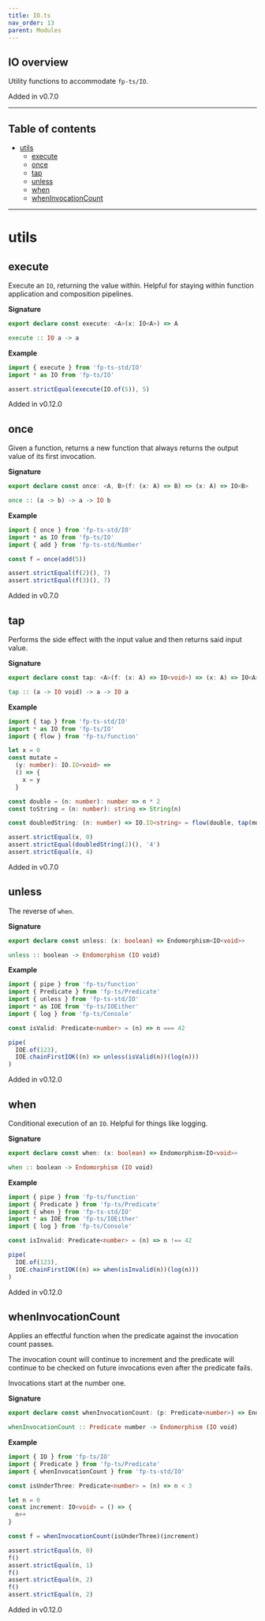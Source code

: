 ```yaml
---
title: IO.ts
nav_order: 13
parent: Modules
---
```


## IO overview

Utility functions to accommodate `fp-ts/IO`.

Added in v0.7.0

---

<h2 class="text-delta">Table of contents</h2>

- [utils](#utils)
  - [execute](#execute)
  - [once](#once)
  - [tap](#tap)
  - [unless](#unless)
  - [when](#when)
  - [whenInvocationCount](#wheninvocationcount)

---

# utils

## execute

Execute an `IO`, returning the value within. Helpful for staying within
function application and composition pipelines.

**Signature**

```ts
export declare const execute: <A>(x: IO<A>) => A
```

```hs
execute :: IO a -> a
```

**Example**

```ts
import { execute } from 'fp-ts-std/IO'
import * as IO from 'fp-ts/IO'

assert.strictEqual(execute(IO.of(5)), 5)
```

Added in v0.12.0

## once

Given a function, returns a new function that always returns the output
value of its first invocation.

**Signature**

```ts
export declare const once: <A, B>(f: (x: A) => B) => (x: A) => IO<B>
```

```hs
once :: (a -> b) -> a -> IO b
```

**Example**

```ts
import { once } from 'fp-ts-std/IO'
import * as IO from 'fp-ts/IO'
import { add } from 'fp-ts-std/Number'

const f = once(add(5))

assert.strictEqual(f(2)(), 7)
assert.strictEqual(f(3)(), 7)
```

Added in v0.7.0

## tap

Performs the side effect with the input value and then returns said input
value.

**Signature**

```ts
export declare const tap: <A>(f: (x: A) => IO<void>) => (x: A) => IO<A>
```

```hs
tap :: (a -> IO void) -> a -> IO a
```

**Example**

```ts
import { tap } from 'fp-ts-std/IO'
import * as IO from 'fp-ts/IO'
import { flow } from 'fp-ts/function'

let x = 0
const mutate =
  (y: number): IO.IO<void> =>
  () => {
    x = y
  }

const double = (n: number): number => n * 2
const toString = (n: number): string => String(n)

const doubledString: (n: number) => IO.IO<string> = flow(double, tap(mutate), IO.map(toString))

assert.strictEqual(x, 0)
assert.strictEqual(doubledString(2)(), '4')
assert.strictEqual(x, 4)
```

Added in v0.7.0

## unless

The reverse of `when`.

**Signature**

```ts
export declare const unless: (x: boolean) => Endomorphism<IO<void>>
```

```hs
unless :: boolean -> Endomorphism (IO void)
```

**Example**

```ts
import { pipe } from 'fp-ts/function'
import { Predicate } from 'fp-ts/Predicate'
import { unless } from 'fp-ts-std/IO'
import * as IOE from 'fp-ts/IOEither'
import { log } from 'fp-ts/Console'

const isValid: Predicate<number> = (n) => n === 42

pipe(
  IOE.of(123),
  IOE.chainFirstIOK((n) => unless(isValid(n))(log(n)))
)
```

Added in v0.12.0

## when

Conditional execution of an `IO`. Helpful for things like logging.

**Signature**

```ts
export declare const when: (x: boolean) => Endomorphism<IO<void>>
```

```hs
when :: boolean -> Endomorphism (IO void)
```

**Example**

```ts
import { pipe } from 'fp-ts/function'
import { Predicate } from 'fp-ts/Predicate'
import { when } from 'fp-ts-std/IO'
import * as IOE from 'fp-ts/IOEither'
import { log } from 'fp-ts/Console'

const isInvalid: Predicate<number> = (n) => n !== 42

pipe(
  IOE.of(123),
  IOE.chainFirstIOK((n) => when(isInvalid(n))(log(n)))
)
```

Added in v0.12.0

## whenInvocationCount

Applies an effectful function when the predicate against the invocation
count passes.

The invocation count will continue to increment and the predicate will
continue to be checked on future invocations even after the predicate fails.

Invocations start at the number one.

**Signature**

```ts
export declare const whenInvocationCount: (p: Predicate<number>) => Endomorphism<IO<void>>
```

```hs
whenInvocationCount :: Predicate number -> Endomorphism (IO void)
```

**Example**

```ts
import { IO } from 'fp-ts/IO'
import { Predicate } from 'fp-ts/Predicate'
import { whenInvocationCount } from 'fp-ts-std/IO'

const isUnderThree: Predicate<number> = (n) => n < 3

let n = 0
const increment: IO<void> = () => {
  n++
}

const f = whenInvocationCount(isUnderThree)(increment)

assert.strictEqual(n, 0)
f()
assert.strictEqual(n, 1)
f()
assert.strictEqual(n, 2)
f()
assert.strictEqual(n, 2)
```

Added in v0.12.0
